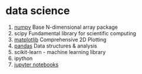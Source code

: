 # data science


1. [numpy](numpy.md)  Base N-dimensional array package
2. scipy Fundamental library for scientific computing
3. [matplotlib](matplotlib.md) Comprehensive 2D Plotting
4. [pandas](pandas.md) Data structures & analysis
5. scikit-learn - machine learning library
6. ipython
7. [jupyter notebooks](jupyter-notebooks.md)




